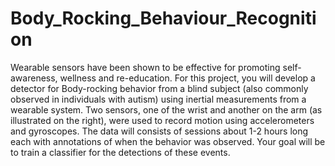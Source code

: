# Body_Rocking_Behaviour_Recognition
Wearable sensors have been shown to be effective for promoting self-awareness, wellness and re-education. For this project, you will develop a detector for Body-rocking behavior from a blind subject (also commonly observed in individuals with autism) using inertial measurements from a wearable system. Two sensors, one of the wrist and another on the arm (as illustrated on the right), were used to record motion using accelerometers and gyroscopes. The data will consists of sessions about 1-2 hours long each with annotations of when the behavior was observed. Your goal will be to train a classifier for the detections of these events.
